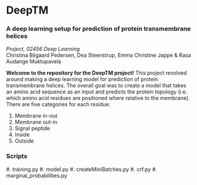 # DeepTM
### A deep learning setup for prediction of protein transmembrane helices

*Project, 02456 Deep Learning*<br>
Christina Bligaard Pedersen, Dea Steenstrup, Emma Christine Jappe & Rasa Audange Muktupavela

**Welcome to the repository for the DeepTM project!**
This project revolved around making a deep learning model for prediction of protein transmembrane helices. The overall goal was to create a model that takes an amino acid sequence as an input and predicts the protein topology (i.e. which amino acid residues are positioned where relative to the membrane). 
There are five categories for each residue:<br> 
1. Membrane in-out
1. Membrane out-in
1. Signal peptide
1. Inside
1. Outside



### Scripts
#. training.py
#. model.py
#. createMiniBatches.py
#. crf.py
#. marginal_probabilities.py

